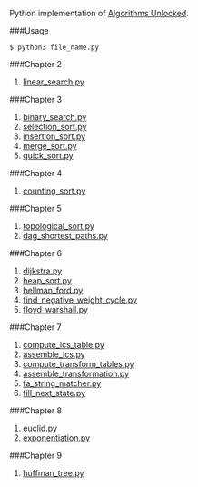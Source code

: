 Python implementation of [Algorithms Unlocked](http://www.amazon.com/Algorithms-Unlocked-Press-Thomas-Cormen/dp/0262518805?ie=UTF8&keywords=algorithms%20unlocked&qid=1463496250&ref_=sr_1_1&sr=8-1).

###Usage
```
$ python3 file_name.py
```

###Chapter 2
1. [linear_search.py](https://github.com/xRahn/Algorithm-Unlocked/blob/master/chap_2/linear_search.py)

###Chapter 3
1. [binary_search.py](https://github.com/xRahn/Algorithm-Unlocked/blob/master/chap_3/binary_search.py)
2. [selection_sort.py](https://github.com/xRahn/Algorithm-Unlocked/blob/master/chap_3/selection_sort.py)
3. [insertion_sort.py](https://github.com/xRahn/Algorithm-Unlocked/blob/master/chap_3/insertion_sort.py)
4. [merge_sort.py](https://github.com/xRahn/Algorithm-Unlocked/blob/master/chap_3/merge_sort.py)
5. [quick_sort.py](https://github.com/xRahn/Algorithm-Unlocked/blob/master/chap_3/quick_sort.py)

###Chapter 4
1. [counting_sort.py](https://github.com/xRahn/Algorithm-Unlocked/blob/master/chap_4/counting_sort.py)

###Chapter 5
1. [topological_sort.py](https://github.com/xRahn/Algorithm-Unlocked/blob/master/chap_5/topological_sort.py)
2. [dag_shortest_paths.py](https://github.com/xRahn/Algorithm-Unlocked/blob/master/chap_5/dag_shortest_paths.py)

###Chapter 6
1. [dijkstra.py](https://github.com/xRahn/Algorithm-Unlocked/blob/master/chap_6/dijkstra.py)
2. [heap_sort.py](https://github.com/xRahn/Algorithm-Unlocked/blob/master/chap_6/heap_sort.py)
3. [bellman_ford.py](https://github.com/xRahn/Algorithm-Unlocked/blob/master/chap_6/bellman_ford.py)
4. [find_negative_weight_cycle.py](https://github.com/xRahn/Algorithm-Unlocked/blob/master/chap_6/find_negative_weight_cycle.py)
5. [floyd_warshall.py](https://github.com/xRahn/Algorithm-Unlocked/blob/master/chap_6/floyd_warshall.py)

###Chapter 7
1. [compute_lcs_table.py](https://github.com/xRahn/Algorithm-Unlocked/blob/master/chap_7/compute_lcs_table.py)
2. [assemble_lcs.py](https://github.com/xRahn/Algorithm-Unlocked/blob/master/chap_7/assemble_lcs.py)
3. [compute_transform_tables.py](https://github.com/xRahn/Algorithm-Unlocked/blob/master/chap_7/compute_transform_tables.py)
4. [assemble_transformation.py](https://github.com/xRahn/Algorithm-Unlocked/blob/master/chap_7/assemble_transformation.py)
5. [fa_string_matcher.py](https://github.com/xRahn/Algorithm-Unlocked/blob/master/chap_7/fa_string_matcher.py)
6. [fill_next_state.py](https://github.com/xRahn/Algorithm-Unlocked/blob/master/chap_7/fill_next_state.py)

###Chapter 8
1. [euclid.py](https://github.com/xRahn/Algorithm-Unlocked/blob/master/chap_8/euclid.py)
2. [exponentiation.py](https://github.com/xRahn/Algorithm-Unlocked/blob/master/chap_8/exponentiation.py)

###Chapter 9
1. [huffman_tree.py](https://github.com/xRahn/Algorithm-Unlocked/blob/master/chap_9/huffman_tree.py)